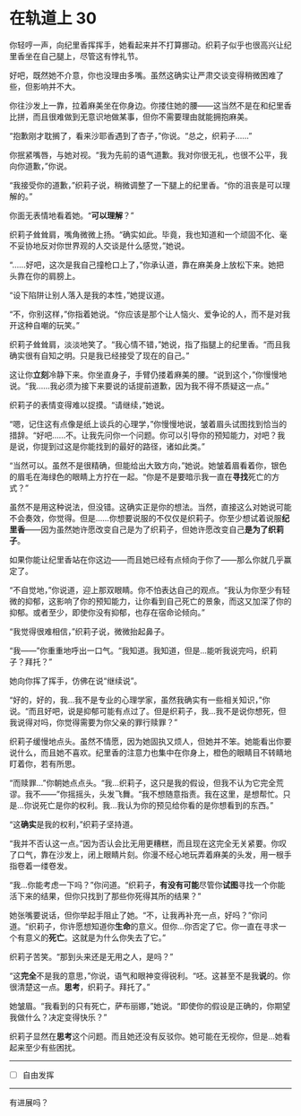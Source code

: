 # 在轨道上 30

你轻哼一声，向纪里香挥挥手，她看起来并不打算挪动。织莉子似乎也很高兴让纪里香坐在自己腿上，尽管这有悖礼节。

好吧，既然她不介意，你也没理由多嘴。虽然这确实让严肃交谈变得稍微困难了些，但影响并不大。

你往沙发上一靠，拉着麻美坐在你身边。你搂住她的腰——这当然不是在和纪里香比拼，而且很难做到无意识地做某事，但你不需要理由就能拥抱麻美。

“抱歉刚才耽搁了，看来沙耶香遇到了杏子，”你说。“总之，织莉子……”

你抿紧嘴唇，与她对视。“我为先前的语气道歉。我对你很无礼，也很不公平，我向你道歉，”你说。

“我接受你的道歉，”织莉子说，稍微调整了一下腿上的纪里香。“你的沮丧是可以理解的。”

你面无表情地看着她。“**可以理解**？”

织莉子耸耸肩，嘴角微微上扬。“确实如此。毕竟，我也知道和一个顽固不化、毫不妥协地反对你世界观的人交谈是什么感觉，”她说。

“……好吧，这次是我自己撞枪口上了，”你承认道，靠在麻美身上放松下来。她把头靠在你的肩膀上。

“设下陷阱让别人落入是我的本性，”她提议道。

“不，你别这样，”你指着她说。“你应该是那个让人恼火、爱争论的人，而不是对我开这种自嘲的玩笑。”

织莉子耸耸肩，淡淡地笑了。“我心情不错，”她说，指了指腿上的纪里香。“而且我确实很有自知之明。只是我已经接受了现在的自己。”

这让你**立刻**冷静下来。你坐直身子，手臂仍搂着麻美的腰。“说到这个，”你慢慢地说。“我……我必须为接下来要说的话提前道歉，因为我不得不质疑这一点。”

织莉子的表情变得难以捉摸。“请继续，”她说。

“嗯，记住这有点像是纸上谈兵的心理学，”你慢慢地说，皱着眉头试图找到恰当的措辞。“好吧……不。让我先问你一个问题。你可以引导你的预知能力，对吧？我是说，你提到过这是你能找到的最好的路径，诸如此类。”

“当然可以。虽然不是很精确，但能给出大致方向，”她说。她皱着眉看着你，银色的眉毛在海绿色的眼睛上方拧在一起。“你是不是要暗示我一直在**寻找**死亡的方式？”

虽然不是用这种说法，但没错。这确实正是你的想法。当然，直接这么对她说可能不会奏效，你觉得。但是……你想要说服的不仅仅是织莉子。你至少想试着说服**纪里香**——因为虽然她许愿改变自己是为了织莉子，但她许愿改变自己**是为了织莉子**。

如果你能让纪里香站在你这边——而且她已经有点倾向于你了——那么你就几乎赢定了。

“不自觉地，”你说道，迎上那双眼睛。你不怕表达自己的观点。“我认为你至少有轻微的抑郁，这影响了你的预知能力，让你看到自己死亡的景象，而这又加深了你的抑郁。或者至少，即使你没有抑郁，也存在宿命论倾向。”

“我觉得很难相信，”织莉子说，微微抬起鼻子。

“我——”你重重地呼出一口气。“我知道。我知道，但是...能听我说完吗，织莉子？拜托？”

她向你挥了挥手，仿佛在说“继续说”。

“好的，好的，我...我不是专业的心理学家，虽然我确实有一些相关知识，”你说。“而且好吧，说是抑郁可能有点过了。但是织莉子，我...我不是说你想死，但我说得对吗，你觉得需要为你父亲的罪行赎罪？”

织莉子缓慢地点头。虽然不情愿，因为她固执又烦人，但她并不笨。她能看出你要说什么，而且她不喜欢。纪里香的注意力也集中在你身上，橙色的眼睛目不转睛地盯着你，若有所思。

“而赎罪...”你朝她点点头。“我...织莉子，这只是我的假设，但我不认为它完全荒谬。我不——”你摇摇头，头发飞舞。“我不想随意指责。我在这里，是想帮忙。只是...你说死亡是你的权利。我...我认为你的预见给你看的是你想看到的东西。”

“这**确实**是我的权利，”织莉子坚持道。

“我并不否认这一点。”因为否认会比无用更糟糕，而且现在这完全无关紧要。你叹了口气，靠在沙发上，闭上眼睛片刻。你漫不经心地玩弄着麻美的头发，用一根手指卷着一缕卷发。

“我...你能考虑一下吗？”你问道。“织莉子，**有没有可能**尽管你**试图**寻找一个你能活下来的结果，但你只找到了那些你死得其所的结果？”

她张嘴要说话，但你举起手阻止了她。“不，让我再补充一点，好吗？”你问道。“织莉子，你许愿想知道你**生命**的意义。但你...你否定了它。你一直在寻求一个有意义的**死亡**。这就是为什么你失去了它。”

织莉子苦笑。“那到头来还是无用之人，是吗？”

“这**完全**不是我的意思，”你说，语气和眼神变得锐利。“呸。这甚至不是我**说**的。你很清楚这一点。**思考**，织莉子。拜托了。”

她皱眉。“我看到的只有死亡，萨布丽娜，”她说。“即使你的假设是正确的，你期望我做什么？决定变得快乐？”

织莉子显然在**思考**这个问题。而且她还没有反驳你。她可能在无视你，但是...她看起来至少有些困扰。

---

- [ ] 自由发挥

---

有进展吗？
